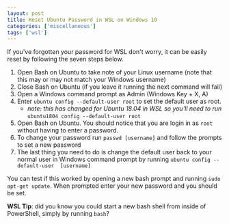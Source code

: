 ```yaml
---
layout: post
title: Reset Ubuntu Password in WSL on Windows 10
categories: ['miscellaneous']
tags: ['wsl']
---
```


If you've forgotten your password for WSL don't worry, it can be easily reset by following the seven steps below.

1. Open Bash on Ubuntu to take note of your Linux username (note that this may or may not match your Windows username)
2. Close Bash on Ubuntu (if you leave it running the next command will fail)
3. Open a Windows command prompt as Admin (Windows Key + X, A) 
4. Enter `ubuntu config --default-user root` to set the default user as root.
    + _note: this has changed for Ubuntu 18.04 in WSL so you'll need to run_ `ubuntu1804 config --default-user root`
5. Open Bash on Ubuntu.  You should notice that you are login in as `root` without having to enter a password.
6. To change your password run `passwd [username]` and follow the prompts to set a new password
7. The last thing you need to do is change the default user back to your normal user in Windows command prompt by running `ubuntu config --default-user  [username]`

You can test if this worked by opening a new bash prompt and running `sudo apt-get update`.  When prompted enter your new password and you should be set.

__WSL Tip__: did you know you could start a new bash shell from inside of PowerShell, simply by running `bash`?
